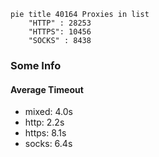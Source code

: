 
```mermaid
pie title 40164 Proxies in list
    "HTTP" : 28253
    "HTTPS": 10456
    "SOCKS" : 8438
```

### Some Info
#### Average Timeout

- mixed: 4.0s
- http: 2.2s
- https: 8.1s
- socks: 6.4s